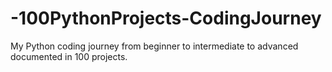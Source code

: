 # -100PythonProjects-CodingJourney
My Python coding journey from beginner to intermediate to advanced documented in 100 projects.
